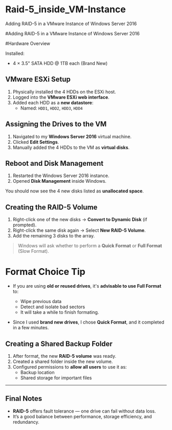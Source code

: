 # Raid-5_inside_VM-Instance
Adding RAID-5 in a VMware Instance of Windows Server 2016


#Adding RAID-5 in a VMware Instance of Windows Server 2016

#Hardware Overview

Installed:
- 4 × 3.5" SATA HDD @ 1TB each (Brand New)

## VMware ESXi Setup

1. Physically installed the 4 HDDs on the ESXi host.
2. Logged into the **VMware ESXi web interface**.
3. Added each HDD as a **new datastore**:
   - Named: `HDD1`, `HDD2`, `HDD3`, `HDD4`

## Assigning the Drives to the VM

1. Navigated to my **Windows Server 2016** virtual machine.
2. Clicked **Edit Settings**.
3. Manually added the 4 HDDs to the VM as **virtual disks**.

## Reboot and Disk Management

1. Restarted the Windows Server 2016 instance.
2. Opened **Disk Management** inside Windows.

You should now see the 4 new disks listed as **unallocated space**.

## Creating the RAID-5 Volume

1. Right-click one of the new disks → **Convert to Dynamic Disk** (if prompted).
2. Right-click the same disk again → Select **New RAID-5 Volume**.
3. Add the remaining 3 disks to the array.

> Windows will ask whether to perform a **Quick Format** or **Full Format** (Slow Format).

# Format Choice Tip

- If you are using **old or reused drives**, it's **advisable to use Full Format** to:
  - Wipe previous data
  - Detect and isolate bad sectors
  - It will take a while to finish formating.

- Since I used **brand new drives**, I chose **Quick Format**, and it completed in a few minutes.

## Creating a Shared Backup Folder

1. After format, the new **RAID-5 volume** was ready.
2. Created a shared folder inside the new volume.
3. Configured permissions to **allow all users** to use it as:
   - Backup location
   - Shared storage for important files

---

## Final Notes

- **RAID-5** offers fault tolerance — one drive can fail without data loss.
- It’s a good balance between performance, storage efficiency, and redundancy.


